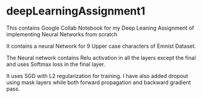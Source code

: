 # deepLearningAssignment1
This contains Google Collab Notebook for my Deep Leaning Assignment of implementing Neural Networks from scratch

It contains a neural Network for 9 Upper case characters of Emnist Dataset.  

The Neural network contains Relu activation in all the layers except the final and uses Softmax loss in the final layer.

It uses SGD with L2 regularization for training. I have also added dropout using mask layers while both forward propagation and backward gradient pass.  
